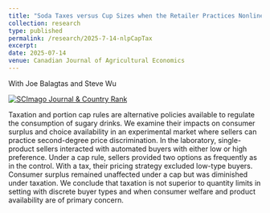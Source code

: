 ```yaml
---
title: "Soda Taxes versus Cup Sizes when the Retailer Practices Nonlinear Pricing: An Experiment"
collection: research
type: published
permalink: /research/2025-7-14-nlpCapTax
excerpt:
date: 2025-07-14
venue: Canadian Journal of Agricultural Economics
---
```


With Joe Balagtas and Steve Wu

<a href="https://www.scimagojr.com/journalsearch.php?q=65131&amp;tip=sid&amp;exact=no" title="SCImago Journal &amp; Country Rank"><img border="0" src="https://www.scimagojr.com/journal_img.php?id=65131" alt="SCImago Journal &amp; Country Rank"  /></a>

Taxation and portion cap rules are alternative policies available to regulate the consumption of sugary drinks. We examine their impacts on consumer surplus and choice availability in an experimental market where sellers can practice second-degree price discrimination. In the laboratory, single-product sellers interacted with automated buyers with either low or high preference. Under a cap rule, sellers provided two options as frequently as in the control. With a tax, their pricing strategy excluded low-type buyers. Consumer surplus remained unaffected under a cap but was diminished under taxation. We conclude that taxation is not superior to quantity limits in setting with discrete buyer types and when consumer welfare and product availability are of primary concern. 
